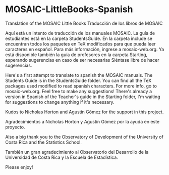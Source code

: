 # MOSAIC-LittleBooks-Spanish
Translation of the MOSAIC Little Books
Traducción de los libros de MOSAIC

Aquí está un intento de traducción de los manuales MOSAIC. La guía de estudiantes está en la carpeta StudentsGuide.
En la carpeta include se encuentran todos los paquetes en TeX modificados para que pueda leer caracteres en español.
Para más información, ingrese a mosaic-web.org. Ya está disponible también la guía de profesores en la carpeta Starting,
esperando sugerencias en caso de ser necesarias
Siéntase libre de hacer sugerencias.

Here's a first attempt to translate to spanish the MOSAIC manuals. The Students Guide is in the StudentsGuide folder.
You can find all the TeX packages used modified to read spanish characters. For more info, go to mosaic-web.org.
Feel free to make any suggestions! There's already a version in Spanish of the Teacher's guide in the Starting folder,
I'm waiting for suggestions to change anything if it's necessary. 

Kudos to Nicholas Horton and Agustín Gómez for the support in this project.

Agradecimientos a Nicholas Horton y Agustín Gómez por la ayuda en este proyecto.

Also a big thank you to the Observatory of Development of the University of Costa Rica and the Statistics School.

También un gran agradecimiento al Observatorio del Desarrollo de la Universidad de Costa Rica y la Escuela de Estadística.

Please enjoy!
